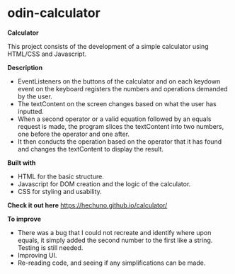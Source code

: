 # odin-calculator

**Calculator**

This project consists of the development of a simple calculator using HTML/CSS and Javascript.

**Description**

- EventListeners on the buttons of the calculator and on each keydown event on the keyboard registers the numbers and operations demanded by the user.
- The textContent on the screen changes based on what the user has inputted.
- When a second operator or a valid equation followed by an equals request is made, the program slices the textContent into two numbers, one before the operator and one after.
- It then conducts the operation based on the operator that it has found and changes the textContent to display the result.

**Built with**
- HTML for the basic structure.
- Javascript for DOM creation and the logic of the calculator.
- CSS for styling and usability.

**Check it out here**
https://hechuno.github.io/calculator/

**To improve**
- There was a bug that I could not recreate and identify where upon equals, it simply added the second number to the first like a string. Testing is still needed.
- Improving UI.
- Re-reading code, and seeing if any simplifications can be made.
